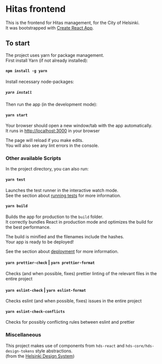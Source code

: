 # Hitas frontend

This is the frontend for Hitas management, for the City of Helsinki.\
It was bootstrapped with [Create React App](https://github.com/facebook/create-react-app).

## To start

The project uses yarn for package management.\
First install Yarn (if not already installed):

#### `npm install -g yarn`

Install necessary node-packages:

##### `yarn install`

Then run the app (in the development mode):

#### `yarn start`

Your browser should open a new window/tab with the app automatically.\
It runs in [http://localhost:3000](http://localhost:3000) in your browser

The page will reload if you make edits.\
You will also see any lint errors in the console.

### Other available Scripts

In the project directory, you can also run:

#### `yarn test`

Launches the test runner in the interactive watch mode.\
See the section about [running tests](https://facebook.github.io/create-react-app/docs/running-tests) for more information.

#### `yarn build`

Builds the app for production to the `build` folder.\
It correctly bundles React in production mode and optimizes the build for the best performance.

The build is minified and the filenames include the hashes.\
Your app is ready to be deployed!

See the section about [deployment](https://facebook.github.io/create-react-app/docs/deployment) for more information.

#### `yarn prettier-check` | `yarn prettier-format`

Checks (and when possible, fixes) prettier linting of the relevant files in the entire project

#### `yarn eslint-check` | `yarn eslint-format`

Checks eslint (and when possible, fixes) issues in the entire project

#### `yarn eslint-check-conflicts`

Checks for possibly conflicting rules between eslint and prettier

### Miscellaneous

This project makes use of components from `hds-react` and `hds-core/hds-design-tokens` style abstractions.\
(from the [Helsinki Design System](https://hds.hel.fi))
